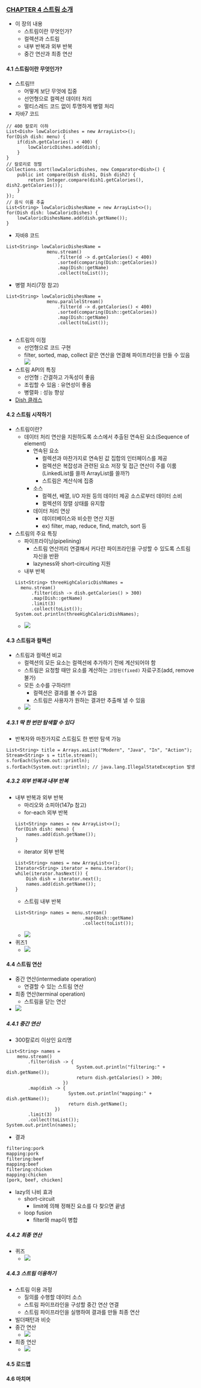 ### [CHAPTER 4 스트림 소개](https://livebook.manning.com/book/modern-java-in-action/chapter-4/)
* 이 장의 내용
    - 스트림이란 무엇인가?
    - 컬렉션과 스트림
    - 내부 반복과 외부 반복
    - 중간 연산과 최종 연산
#### 4.1 스트림이란 무엇인가?
* 스트림!!!
    - 어떻게 보단 무엇에 집중
    - 선언형으로 컬렉션 데이터 처리
    - 멀티스레드 코드 없이 투명하게 병렬 처리
* 자바7 코드
```
// 400 칼로리 이하
List<Dish> lowCaloricDishes = new ArrayList<>();
for(Dish dish: menu) {
    if(dish.getCalories() < 400) {
        lowCaloricDishes.add(dish);
    }
}
// 칼로리로 정렬
Collections.sort(lowCaloricDishes, new Comparator<Dish>() {
    public int compare(Dish dish1, Dish dish2) {
        return Integer.compare(dish1.getCalories(), dish2.getCalories());
    }
});
// 음식 이름 추출
List<String> lowCaloricDishesName = new ArrayList<>();
for(Dish dish: lowCaloricDishes) {
    lowCaloricDishesName.add(dish.getName());
}
```
* 자바8 코드
``` 
List<String> lowCaloricDishesName =
               menu.stream()
                   .filter(d -> d.getCalories() < 400)
                   .sorted(comparing(Dish::getCalories))
                   .map(Dish::getName)
                   .collect(toList());
```
* 병렬 처리(7장 참고)
``` 
List<String> lowCaloricDishesName =
               menu.parallelStream()
                   .filter(d -> d.getCalories() < 400)
                   .sorted(comparing(Dish::getCalories))
                   .map(Dish::getName)
                   .collect(toList());


```
* 스트림의 이점
    - 선언형으로 코드 구현
    - filter, sorted, map, collect 같은 연산을 연결해 파이프라인을 만들 수 있음
    ![](images/chainging.jpg)
* 스트림 API의 특징
    - 선언형 : 간결하고 가독성이 좋음
    - 조립할 수 있음 : 유연성이 좋음
    - 병렬화 : 성능 향상
* [Dish 클래스](Dish.java)
#### 4.2 스트림 시작하기
* 스트림이란?
    - 데이터 처리 연산을 지원하도록 소스에서 추출된 연속된 요소(Sequence of element)
        - 연속된 요소
            - 컬렉션과 마찬가지로 연속된 값 집합의 인터페이스를 제공
            - 컬렉션은 복잡성과 관련된 요소 저장 및 접근 연산이 주를 이룸(LinkedList를 쓸까 ArrayList를 쓸까?)
            - 스트림은 계산식에 집중
        - 소스
            - 컬렉션, 배열, I/O 자원 등의 데이터 제공 소스로부터 데이터 소비
            - 컬렉션의 정렬 상태를 유지함
        - 데이터 처리 연상
            - 데이터베이스와 비슷한 연산 지원
            - ex) filter, map, reduce, find, match, sort 등
* 스트림의 주요 특징
    - 파이프라이닝(pipelining)
        - 스트림 연산끼리 연결해서 커다란 파이프라인을 구성할 수 있도록 스트림 자신을 반환
        - lazyness와 short-circuiting 지원
    - 내부 반복
    ``` 
    List<String> threeHighCaloricDishNames =
      menu.stream()
          .filter(dish -> dish.getCalories() > 300)
          .map(Dish::getName)
          .limit(3)
          .collect(toList());
    System.out.println(threeHighCaloricDishNames);
    ```
    - ![](images/step.jpg)
#### 4.3 스트림과 컬렉션
* 스트림과 컬렉션 비교
    - 컬렉션의 모든 요소는 컬렉션에 추가하기 전에 계산되어야 함
    - 스트림은 요청할 때만 요소를 계산하는 ```고정된(fixed)``` 자료구조(add, remove 불가)
    - 모든 소수를 구하라!!!
        - 컬렉션은 결과를 볼 수가 없음
        - 스트림은 사용자가 원하는 결과만 추출해 낼 수 있음
    - ![](images/streamVsCollection.jpg)
##### 4.3.1 딱 한 번만 탐색할 수 있다
* 반복자와 마찬가지로 스트림도 한 번만 탐색 가능
``` 
List<String> title = Arrays.asList("Modern", "Java", "In", "Action");
Stream<String> s = title.stream();
s.forEach(System.out::println);
s.forEach(System.out::println); // java.lang.IllegalStateException 발생
```
##### 4.3.2 외부 반복과 내부 반복
* 내부 반복과 외부 반복
    - 마리오와 소피아(147p 참고)
    - for-each 외부 반복
    ``` 
    List<String> names = new ArrayList<>();
    for(Dish dish: menu) {
        names.add(dish.getName());
    }
    ```
    - iterator 외부 반복
    ``` 
    List<String> names = new ArrayList<>();
    Iterator<String> iterator = menu.iterator();
    while(iterator.hasNext()) {
        Dish dish = iterator.next();
        names.add(dish.getName());
    }
    ```
    - 스트림 내부 반복
    ``` 
    List<String> names = menu.stream()
                             .map(Dish::getName)
                             .collect(toList());
    ```
    - ![](images/internalVsExternal.jpg)
* 퀴즈1
    - ![](images/quiz1.png)
#### 4.4 스트림 연산
* 중간 연산(intermediate operation)
    - 연결할 수 있는 스트림 연산
* 최종 연산(terminal operation)
    - 스트림을 닫는 연산
* ![](images/intermediateVsTerminal.jpg)
##### 4.4.1 중간 연산
* 300칼로리 이상인 요리명
``` 
List<String> names =
    menu.stream()
        .filter(dish -> {
                          System.out.println("filtering:" + dish.getName());
                          return dish.getCalories() > 300;
                     })
        .map(dish -> {
                       System.out.println("mapping:" + dish.getName());
                       return dish.getName();
                  })
        .limit(3)
        .collect(toList());
System.out.println(names);
```
* 결과
``` 
filtering:pork
mapping:pork
filtering:beef
mapping:beef
filtering:chicken
mapping:chicken
[pork, beef, chicken]
```
* lazy의 나비 효과
    - short-circuit
        - limit에 의해 정해진 요소를 다 찾으면 끝냄
    - loop fusion
        - filter와 map이 병합
##### 4.4.2 최종 연산
* 퀴즈
    - ![](images/quiz2.png)
##### 4.4.3 스트림 이용하기
* 스트림 이용 과정
    - 질의를 수행할 데이터 소스
    - 스트림 파이프라인을 구성할 중간 연산 연결
    - 스트림 파이프라인을 실행하여 결과를 만들 최종 연산
* 빌더패턴과 비슷
* 중간 연산
    - ![](images/intermediateOperations.png)
* 최종 연산
    - ![](images/ternalOperations.png)

#### 4.5 로드맵
#### 4.6 마치며